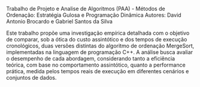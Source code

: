 Trabalho de Projeto e Analise de Algoritmos (PAA) - Métodos de Ordenação: Estratégia Gulosa e Programação Dinâmica
Autores:  David Antonio Brocardo e Gabriel Santos da Silva

 Este trabalho propõe uma investigação empírica detalhada com o objetivo de comparar, sob a ótica do custo assintótico e dos tempos de execução cronológicos, duas versões distintas do algoritmo de ordenação MergeSort, implementadas na linguagem de programação C++. A análise busca avaliar o desempenho de cada abordagem, considerando tanto a eficiência teórica, com base no comportamento assintótico, quanto a performance prática, medida pelos tempos reais de execução em diferentes cenários e conjuntos de dados.
